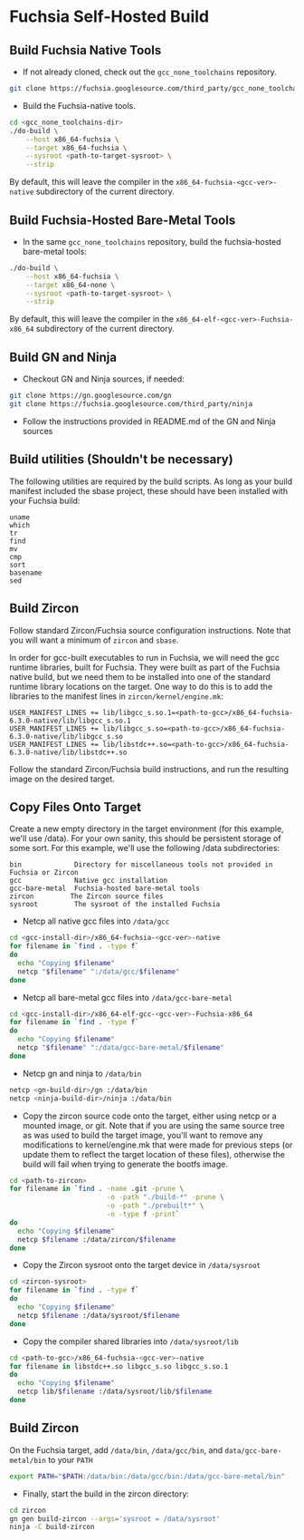 # Fuchsia Self-Hosted Build
## Build Fuchsia Native Tools
* If not already cloned, check out the `gcc_none_toolchains` repository.
```bash
git clone https://fuchsia.googlesource.com/third_party/gcc_none_toolchains
```
* Build the Fuchsia-native tools.
```bash
cd <gcc_none_toolchains-dir>
./do-build \
	--host x86_64-fuchsia \
	--target x86_64-fuchsia \
	--sysroot <path-to-target-sysroot> \
	--strip
```
By default, this will leave the compiler in the
`x86_64-fuchsia-<gcc-ver>-native` subdirectory of the current directory.

## Build Fuchsia-Hosted Bare-Metal Tools
* In the same `gcc_none_toolchains` repository, build the fuchsia-hosted
bare-metal tools:
```bash
./do-build \
	--host x86_64-fuchsia \
	--target x86_64-none \
	--sysroot <path-to-target-sysroot> \
	--strip
```
By default, this will leave the compiler in the
`x86_64-elf-<gcc-ver>-Fuchsia-x86_64` subdirectory of the current directory.

## Build GN and Ninja
* Checkout GN and Ninja sources, if needed:
```bash
git clone https://gn.googlesource.com/gn
git clone https://fuchsia.googlesource.com/third_party/ninja
```

* Follow the instructions provided in README.md of the GN and Ninja sources

## Build utilities (Shouldn't be necessary)
The following utilities are required by the build scripts. As long as your
build manifest included the sbase project, these should have been installed
with your Fuchsia build:
```text
uname
which
tr
find
mv
cmp
sort
basename
sed
```

## Build Zircon
Follow standard Zircon/Fuchsia source configuration instructions. Note that
you will want a minimum of `zircon` and `sbase`.

In order for gcc-built executables to run in Fuchsia, we will need the gcc
runtime libraries, built for Fuchsia. They were built as part of the Fuchsia
native build, but we need them to be installed into one of the standard runtime
library locations on the target. One way to do this is to add the libraries to
the manifest lines in `zircon/kernel/engine.mk`:
```code
USER_MANIFEST_LINES += lib/libgcc_s.so.1=<path-to-gcc>/x86_64-fuchsia-6.3.0-native/lib/libgcc_s.so.1
USER_MANIFEST_LINES += lib/libgcc_s.so=<path-to-gcc>/x86_64-fuchsia-6.3.0-native/lib/libgcc_s.so
USER_MANIFEST_LINES += lib/libstdc++.so=<path-to-gcc>/x86_64-fuchsia-6.3.0-native/lib/libstdc++.so
```
Follow the standard Zircon/Fuchsia build instructions, and run the resulting
image on the desired target.

## Copy Files Onto Target
Create a new empty directory in the target environment (for this example, we'll
use /data). For your own sanity, this should be persistent storage of some
sort. For this example, we'll use the following /data subdirectories:
```text
bin             Directory for miscellaneous tools not provided in Fuchsia or Zircon
gcc             Native gcc installation
gcc-bare-metal  Fuchsia-hosted bare-metal tools
zircon         The Zircon source files
sysroot         The sysroot of the installed Fuchsia
```
* Netcp all native gcc files into `/data/gcc`
```bash
cd <gcc-install-dir>/x86_64-fuchsia-<gcc-ver>-native
for filename in `find . -type f`
do
  echo "Copying $filename"
  netcp "$filename" ":/data/gcc/$filename"
done
```
* Netcp all bare-metal gcc files into `/data/gcc-bare-metal`
```bash
cd <gcc-install-dir>/x86_64-elf-gcc-<gcc-ver>-Fuchsia-x86_64
for filename in `find . -type f`
do
  echo "Copying $filename"
  netcp "$filename" ":/data/gcc-bare-metal/$filename"
done
```
* Netcp gn and ninja to `/data/bin`
```bash
netcp <gn-build-dir>/gn :/data/bin
netcp <ninja-build-dir>/ninja :/data/bin
```
* Copy the zircon source code onto the target, either using netcp or a mounted
image, or git. Note that if you are using the same source tree as was used to
build the target image, you'll want to remove any modifications to
kernel/engine.mk that were made for previous steps (or update them to reflect
the target location of these files), otherwise the build will fail when trying
to generate the bootfs image.
```bash
cd <path-to-zircon>
for filename in `find . -name .git -prune \
                        -o -path "./build-*" -prune \
                        -o -path "./prebuilt*" \
                        -o -type f -print`
do
  echo "Copying $filename" 
  netcp $filename :/data/zircon/$filename
done
```
* Copy the Zircon sysroot onto the target device in `/data/sysroot`
```bash
cd <zircon-sysroot>
for filename in `find . -type f`
do
  echo "Copying $filename"
  netcp $filename :/data/sysroot/$filename
done
```
* Copy the compiler shared libraries into `/data/sysroot/lib`
```bash
cd <path-to-gcc>/x86_64-fuchsia-<gcc-ver>-native
for filename in libstdc++.so libgcc_s.so libgcc_s.so.1
do
  echo "Copying $filename"
  netcp lib/$filename :/data/sysroot/lib/$filename
done
```

## Build Zircon
On the Fuchsia target, add `/data/bin`, `/data/gcc/bin`, and `data/gcc-bare-metal/bin` to your `PATH`
```bash
export PATH="$PATH:/data/bin:/data/gcc/bin:/data/gcc-bare-metal/bin"
```
* Finally, start the build in the zircon directory:
```bash
cd zircon
gn gen build-zircon --args='sysroot = /data/sysroot'
ninja -C build-zircon
```

